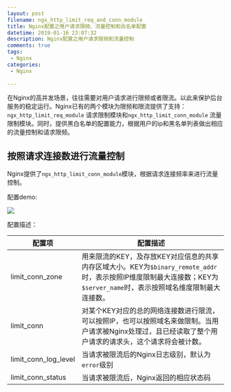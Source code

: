 ```yaml
---
layout: post
filename: ngx_http_limit_req_and_conn_module
title: Nginx配置之用户请求限频、流量控制和白名单配置
datetime: 2019-01-16 23:07:32
description: Nginx配置之用户请求限频和流量控制
comments: true
tags:
 - Nginx
categories:
 - Nginx
 
---
```




在Nginx的高并发场景，往往需要对用户请求进行限频或者限流。以此来保护后台服务的稳定运行。Nginx已有的两个模块为限频和限流提供了支持：`ngx_http_limit_req_module` 请求限制模块和`ngx_http_limit_conn_module` 流量限制模块。同时，提供黑白名单的配置能力，根据用户的ip和黑名单列表做出相应的流量控制和请求限频。



## 按照请求连接数进行流量控制

Nginx提供了`ngx_http_limit_conn_module`模块，根据请求连接频率来进行流量控制。

配置demo:

![](http://blog.bearboyxu.cn/images/posts/ngx_http_limit_module/limit_conn_zone.png)



配置描述：

| 配置项               | 配置描述                                                     |
| -------------------- | ------------------------------------------------------------ |
| limit_conn_zone      | 用来限流的KEY，及存放KEY对应信息的共享内存区域大小。KEY为`$binary_remote_addr`时，表示按照IP维度限制最大连接数；KEY为`$server_name`时，表示按照域名维度限制最大连接数。 |
| limit_conn           | 对某个KEY对应的总的网络连接数进行限流，可以按照IP，也可以按照域名来做限制。当用户请求被Nginx处理过，且已经读取了整个用户请求的请求头，这个请求将会被计数。 |
| limit_conn_log_level | 当请求被限流后的Nginx日志级别，默认为`error`级别             |
| limit_conn_status    | 当请求被限流后，Nginx返回的相应状态码                        |

